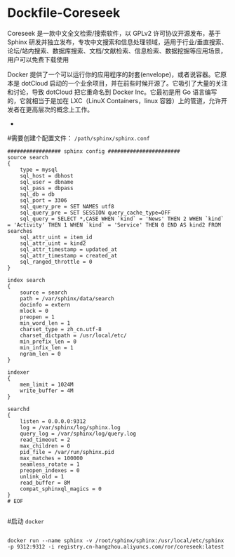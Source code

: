 # Dockfile-Coreseek

Coreseek 是一款中文全文检索/搜索软件，以 GPLv2 许可协议开源发布，基于 Sphinx 研发并独立发布，专攻中文搜索和信息处理领域，适用于行业/垂直搜索、论坛/站内搜索、数据库搜索、文档/文献检索、信息检索、数据挖掘等应用场景，用户可以免费下载使用

Docker 提供了一个可以运行你的应用程序的封套(envelope)，或者说容器。它原本是 dotCloud 启动的一个业余项目，并在前些时候开源了。它吸引了大量的关注和讨论，导致 dotCloud 把它重命名到 Docker Inc。它最初是用 Go 语言编写的，它就相当于是加在 LXC（LinuX Containers，linux 容器）上的管道，允许开发者在更高层次的概念上工作。

-
#需要创建个配置文件： `/path/sphinx/sphinx.conf`

```
################# sphinx config #######################
source search
{
	type = mysql
	sql_host = dbhost
	sql_user = dbname
	sql_pass = dbpass
	sql_db = db
	sql_port = 3306
	sql_query_pre = SET NAMES utf8
	sql_query_pre = SET SESSION query_cache_type=OFF
	sql_query = SELECT *,CASE WHEN `kind` = 'News' THEN 2 WHEN `kind` = 'Activity' THEN 1 WHEN `kind` = 'Service' THEN 0 END AS kind2 FROM searches
	sql_attr_uint = item_id
	sql_attr_uint = kind2
	sql_attr_timestamp = updated_at
	sql_attr_timestamp = created_at
	sql_ranged_throttle = 0
}

index search
{
	source = search
	path = /var/sphinx/data/search
	docinfo = extern
	mlock = 0
 	preopen = 1
	min_word_len = 1
	charset_type = zh_cn.utf-8
	charset_dictpath = /usr/local/etc/
	min_prefix_len = 0
	min_infix_len = 1
	ngram_len = 0
}

indexer
{
	mem_limit = 1024M
	write_buffer = 4M
}

searchd
{
	listen = 0.0.0.0:9312
	log = /var/sphinx/log/sphinx.log
	query_log = /var/sphinx/log/query.log
	read_timeout = 2
	max_children = 0
	pid_file = /var/run/sphinx.pid
	max_matches = 100000
	seamless_rotate = 1
	preopen_indexes = 0
	unlink_old = 1
	read_buffer = 8M
	compat_sphinxql_magics = 0
}
# EOF


```

#启动 `docker`

```

docker run --name sphinx -v /root/sphinx/sphinx:/usr/local/etc/sphinx -p 9312:9312 -i registry.cn-hangzhou.aliyuncs.com/ror/coreseek:latest

```

